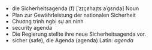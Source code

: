 - die Sicherheitsagenda (f)	[ˈzɪçɐhaɪ̯ts aˈɡɛnda]	Noun	
- Plan zur Gewährleistung der nationalen Sicherheit
- Chương trình nghị sự an ninh
- security agenda
- Die Regierung stellte ihre neue Sicherheitsagenda vor.
- sicher (safe), die Agenda (agenda)	Latin: *agenda*